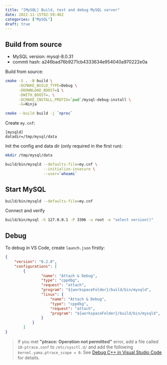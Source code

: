 ```yaml
---
title: "[MySQL] Build, test and debug MySQL server"
date: 2022-11-15T02:59:46Z
categories: ["MySQL"]
draft: true
---
```


## Build from source

* MySQL version: mysql-8.0.31
* commit hash: a246bad76b9271cb4333634e954040a970222e0a



Build from source:

```sh
cmake -S . -B build \
      -DCMAKE_BUILD_TYPE=Debug \
      -DDOWNLOAD_BOOST=1 \
      -DWITH_BOOST=. \
      -DCMAKE_INSTALL_PREFIX=`pwd`/mysql-debug-install \
      -G=Ninja

cmake --build build -j `nproc`
```



Create `my.cnf`:

```
[mysqld]
datadir=/tmp/mysql/data
```



Init the config and data dir (only required in the first run):

```sh
mkdir /tmp/mysql/data

build/bin/mysqld --defaults-file=my.cnf \
                 --initialize-insecure \
                 --user=`whoami`
```



## Start MySQL

```sh
build/bin/mysqld --defaults-file=my.cnf
```



Connect and verify

```sh
build/bin/mysql -h 127.0.0.1 -P 3306 -u root -e "select version()"
```



## Debug

To debug in VS Code, create `launch.json` firstly:

```json
{
    "version": "0.2.0",
    "configurations": [
        {
                "name": "Attach & Debug",
                "type": "cppdbg",
                "request": "attach",
                "program": "${workspaceFolder}/build/bin/mysqld",
                "linux": {
                    "name": "Attach & Debug",
                    "type": "cppdbg",
                    "request": "attach",
                    "program": "${workspaceFolder}/build/bin/mysqld",
                }
            }
        ]
}
```



> If you met **"ptrace: Operation not permitted"** error, add a file called `10-ptrace.conf` to `/etc/sysctl.d/` and add the following `kernel.yama.ptrace_scope = 0`. See [Debug C++ in Visual Studio Code](https://code.visualstudio.com/docs/cpp/cpp-debug) for details.

